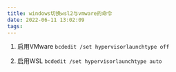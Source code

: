```yaml
---
title: windows切换wsl2与vmware的命令
date: 2022-06-11 13:02:09
tags:
---
```


1. 启用VMware
   `bcdedit /set hypervisorlaunchtype off`

2. 启用WSL
   `bcdedit /set hypervisorlaunchtype auto`
